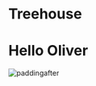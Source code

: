# Treehouse
<h1>Hello Oliver</h1>

![paddingafter](https://user-images.githubusercontent.com/99648651/153904827-1b9bee9b-814c-4c8c-8723-7890c8feb121.png)
